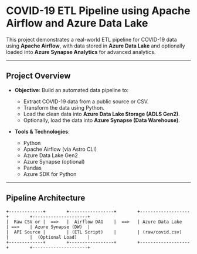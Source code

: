 # COVID-19 ETL Pipeline using Apache Airflow and Azure Data Lake

This project demonstrates a real-world ETL pipeline for COVID-19 data using **Apache Airflow**, with data stored in **Azure Data Lake** and optionally loaded into **Azure Synapse Analytics** for advanced analytics.

---

## Project Overview

- **Objective**: Build an automated data pipeline to:
  - Extract COVID-19 data from a public source or CSV.
  - Transform the data using Python.
  - Load the clean data into **Azure Data Lake Storage (ADLS Gen2)**.
  - Optionally, load the data into **Azure Synapse (Data Warehouse)**.

- **Tools & Technologies**:
  - Python
  - Apache Airflow (via Astro CLI)
  - Azure Data Lake Gen2
  - Azure Synapse (optional)
  - Pandas
  - Azure SDK for Python

---

## Pipeline Architecture

```plaintext
+-------------+        +-----------------+        +-------------------+        +---------------------+
|  Raw CSV or |  ==>   |  Airflow DAG    |  ==>   | Azure Data Lake   | ==>    | Azure Synapse (DW)  |
|  API Source |        | (ETL Script)    |        | (raw/covid.csv)   |        |  (Optional Load)    |
+-------------+        +-----------------+        +-------------------+        +---------------------+
